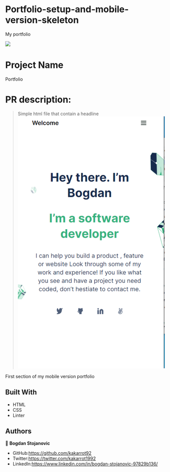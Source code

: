 # Portfolio-setup-and-mobile-version-skeleton
My portfolio


![](https://img.shields.io/badge/Microverse-blueviolet)

# Project Name
Portfolio 

 # PR description:
 >Simple html file that contain a headline
![screenshot](./portfolio.png)

First section of my mobile version portfolio

## Built With

- HTML
- CSS
- Linter



## Authors

👤 **Bogdan Stojanovic**

- GitHub:https://github.com/kakarrot92
- Twitter:https://twitter.com/kakarrot1992
- LinkedIn:https://www.linkedin.com/in/bogdan-stojanovic-97829b136/



